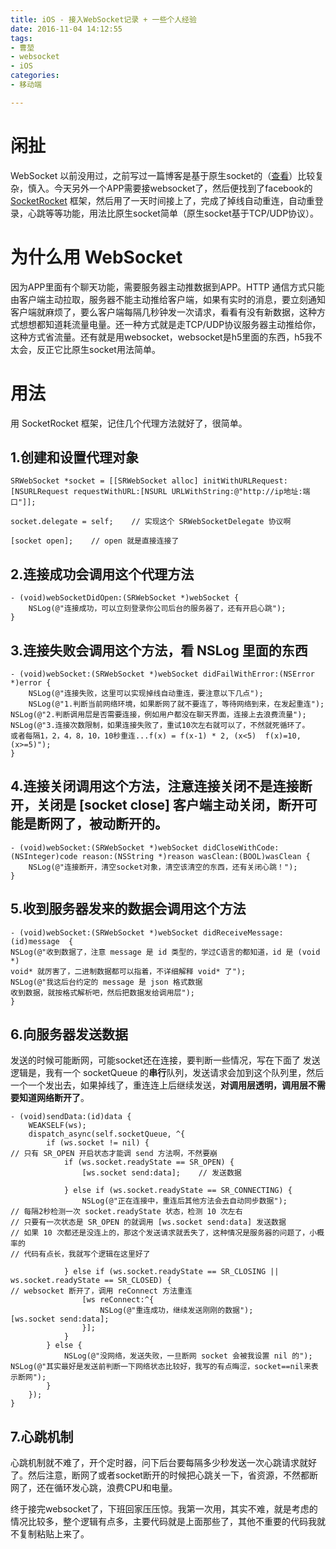 ```yaml
---
title: iOS - 接入WebSocket记录 + 一些个人经验
date: 2016-11-04 14:12:55
tags:
- 曹堃
- websocket
- iOS
categories:
- 移动端

---
```


# 闲扯
WebSocket 以前没用过，之前写过一篇博客是基于原生socket的（[查看](http://www.jianshu.com/p/edb50afa250e)）比较复杂，慎入。今天另外一个APP需要接websocket了，然后便找到了facebook的 [SocketRocket](https://github.com/facebook/SocketRocket) 框架，然后用了一天时间接上了，完成了掉线自动重连，自动重登录，心跳等等功能，用法比原生socket简单（原生socket基于TCP/UDP协议）。

# 为什么用 WebSocket
因为APP里面有个聊天功能，需要服务器主动推数据到APP。HTTP 通信方式只能由客户端主动拉取，服务器不能主动推给客户端，如果有实时的消息，要立刻通知客户端就麻烦了，要么客户端每隔几秒钟发一次请求，看看有没有新数据，这种方式想想都知道耗流量电量。还一种方式就是走TCP/UDP协议服务器主动推给你，这种方式省流量。还有就是用websocket，websocket是h5里面的东西，h5我不太会，反正它比原生socket用法简单。

# 用法
用 SocketRocket 框架，记住几个代理方法就好了，很简单。
## 1.创建和设置代理对象

```
SRWebSocket *socket = [[SRWebSocket alloc] initWithURLRequest:
[NSURLRequest requestWithURL:[NSURL URLWithString:@"http://ip地址:端口"]];

socket.delegate = self;    // 实现这个 SRWebSocketDelegate 协议啊

[socket open];    // open 就是直接连接了
```

## 2.连接成功会调用这个代理方法

```
- (void)webSocketDidOpen:(SRWebSocket *)webSocket {
    NSLog(@"连接成功，可以立刻登录你公司后台的服务器了，还有开启心跳");
}
```
## 3.连接失败会调用这个方法，看 NSLog 里面的东西

```
- (void)webSocket:(SRWebSocket *)webSocket didFailWithError:(NSError *)error {
    NSLog(@"连接失败，这里可以实现掉线自动重连，要注意以下几点");
    NSLog(@"1.判断当前网络环境，如果断网了就不要连了，等待网络到来，在发起重连");
NSLog(@"2.判断调用层是否需要连接，例如用户都没在聊天界面，连接上去浪费流量");
NSLog(@"3.连接次数限制，如果连接失败了，重试10次左右就可以了，不然就死循环了。
或者每隔1，2，4，8，10，10秒重连...f(x) = f(x-1) * 2, (x<5)  f(x)=10, (x>=5)");
}
```
## 4.连接关闭调用这个方法，注意连接关闭不是连接断开，关闭是 [socket close] 客户端主动关闭，断开可能是断网了，被动断开的。

```
- (void)webSocket:(SRWebSocket *)webSocket didCloseWithCode:(NSInteger)code reason:(NSString *)reason wasClean:(BOOL)wasClean {
    NSLog(@"连接断开，清空socket对象，清空该清空的东西，还有关闭心跳！");
}
```
## 5.收到服务器发来的数据会调用这个方法

```
- (void)webSocket:(SRWebSocket *)webSocket didReceiveMessage:(id)message  {
NSLog(@"收到数据了，注意 message 是 id 类型的，学过C语言的都知道，id 是 (void *)  
void* 就厉害了，二进制数据都可以指着，不详细解释 void* 了");
NSLog(@"我这后台约定的 message 是 json 格式数据
收到数据，就按格式解析吧，然后把数据发给调用层");
}
```

## 6.向服务器发送数据
发送的时候可能断网，可能socket还在连接，要判断一些情况，写在下面了
发送逻辑是，我有一个 socketQueue 的**串行**队列，发送请求会加到这个队列里，然后一个一个发出去，如果掉线了，重连连上后继续发送，**对调用层透明，调用层不需要知道网络断开了**。

```
- (void)sendData:(id)data {
    WEAKSELF(ws);
    dispatch_async(self.socketQueue, ^{
        if (ws.socket != nil) {
// 只有 SR_OPEN 开启状态才能调 send 方法啊，不然要崩
            if (ws.socket.readyState == SR_OPEN) {
                [ws.socket send:data];    // 发送数据

            } else if (ws.socket.readyState == SR_CONNECTING) {
                NSLog(@"正在连接中，重连后其他方法会去自动同步数据");
// 每隔2秒检测一次 socket.readyState 状态，检测 10 次左右
// 只要有一次状态是 SR_OPEN 的就调用 [ws.socket send:data] 发送数据
// 如果 10 次都还是没连上的，那这个发送请求就丢失了，这种情况是服务器的问题了，小概率的
// 代码有点长，我就写个逻辑在这里好了

            } else if (ws.socket.readyState == SR_CLOSING || ws.socket.readyState == SR_CLOSED) {
// websocket 断开了，调用 reConnect 方法重连
                [ws reConnect:^{
                    NSLog(@"重连成功，继续发送刚刚的数据");
[ws.socket send:data];
                }];
            }
        } else {
            NSLog(@"没网络，发送失败，一旦断网 socket 会被我设置 nil 的");
NSLog(@"其实最好是发送前判断一下网络状态比较好，我写的有点晦涩，socket==nil来表示断网");
        }
    });
}
```

## 7.心跳机制
心跳机制就不难了，开个定时器，问下后台要每隔多少秒发送一次心跳请求就好了。然后注意，断网了或者socket断开的时候把心跳关一下，省资源，不然都断网了，还在循环发心跳，浪费CPU和电量。


终于接完websocket了，下班回家压压惊。我第一次用，其实不难，就是考虑的情况比较多，整个逻辑有点多，主要代码就是上面那些了，其他不重要的代码我就不复制粘贴上来了。
